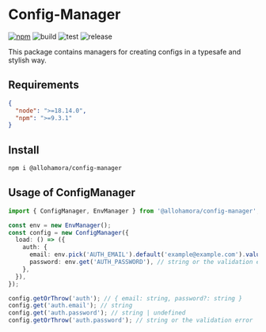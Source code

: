 # Config-Manager

[![npm](https://img.shields.io/npm/v/@allohamora/config-manager)](https://www.npmjs.com/package/@allohamora/config-manager)
![build](https://github.com/allohamora/config-manager/actions/workflows/build.yml/badge.svg)
![test](https://github.com/allohamora/config-manager/actions/workflows/test.yml/badge.svg)
![release](https://github.com/allohamora/config-manager/actions/workflows/release.yml/badge.svg)

This package contains managers for creating configs in a typesafe and stylish way.

## Requirements

```json
{
  "node": ">=18.14.0",
  "npm": ">=9.3.1"
}
```

## Install

```bash
npm i @allohamora/config-manager
```

## Usage of ConfigManager

```typescript
import { ConfigManager, EnvManager } from '@allohamora/config-manager';

const env = new EnvManager();
const config = new ConfigManager({
  load: () => ({
    auth: {
      email: env.pick('AUTH_EMAIL').default('example@example.com').value(), // string
      password: env.get('AUTH_PASSWORD'), // string or the validation error,
    },
  }),
});

config.getOrThrow('auth'); // { email: string, password?: string }
config.get('auth.email'); // string
config.get('auth.password'); // string | undefined
config.getOrThrow('auth.password'); // string or the validation error
```

